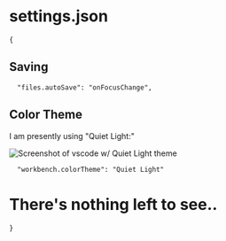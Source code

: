 # settings.json

```
{
```

## Saving

```
  "files.autoSave": "onFocusChange",
```

## Color Theme

I am presently using "Quiet Light:"

![Screenshot of vscode w/ Quiet Light theme](https://cl.ly/3Q3a1I1p0g1T/Image%202017-12-28%20at%203.54.28%20PM.png "Quiet Light")

```
  "workbench.colorTheme": "Quiet Light"
```

# There's nothing left to see..

```
}
```
